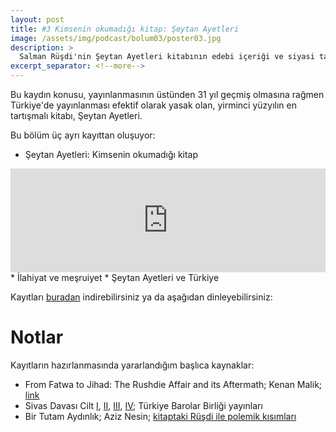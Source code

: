```yaml
---
layout: post
title: #3 Kimsenin okumadığı kitap: Şeytan Ayetleri
image: /assets/img/podcast/bolum03/poster03.jpg
description: >
  Salman Rüşdi'nin Şeytan Ayetleri kitabının edebi içeriği ve siyasi tarihi
excerpt_separator: <!--more-->
---
```


Bu kaydın konusu, yayınlanmasının üstünden 31 yıl geçmiş olmasına rağmen
Türkiye'de yayınlanması efektif olarak yasak olan, yirminci yüzyılın en 
tartışmalı kitabı, Şeytan Ayetleri.

Bu bölüm üç ayrı kayıttan oluşuyor:

* Şeytan Ayetleri: Kimsenin okumadığı kitap
<iframe width="100%" height="166" scrolling="no" frameborder="no" allow="autoplay" src="https://w.soundcloud.com/player/?url=https%3A//api.soundcloud.com/tracks/677676732&color=%23ff5500&auto_play=false&hide_related=false&show_comments=true&show_user=true&show_reposts=false&show_teaser=true"></iframe>
* İlahiyat ve meşruiyet
* Şeytan Ayetleri ve Türkiye

Kayıtları [buradan][cloud] indirebilirsiniz ya da aşağıdan dinleyebilirsiniz: 

<!--more-->

# Notlar

Kayıtların hazırlanmasında yararlandığım başlıca kaynaklar:

* From Fatwa to Jihad: The Rushdie Affair and its Aftermath; Kenan Malik; [link][fatwa]
* Sivas Davası Cilt [I][sd1], [II][sd2], [III][sd3], [IV][sd4]; Türkiye Barolar Birliği yayınları
* Bir Tutam Aydınlık; Aziz Nesin; [kitaptaki Rüşdi ile polemik kısımları][nesin]

[cloud]: https://cloud.laklak.eu/s/pJHYqkWfjXeTEsC
[fatwa]: http://gen.lib.rus.ec/book/index.php?md5=F902FCD385C9EAA3D21BA734C4D3F6D2
[sd1]: http://tbbyayinlari.barobirlik.org.tr/TBBBooks/sd1.pdf
[sd2]: http://tbbyayinlari.barobirlik.org.tr/TBBBooks/sd2.df
[sd3]: http://tbbyayinlari.barobirlik.org.tr/TBBBooks/sd3.pdf
[sd4]: http://tbbyayinlari.barobirlik.org.tr/TBBBooks/sd4.pdf
[nesin]: https://web.archive.org/web/20170406160825/http://www.nesinvakfi.org/bta.pdf
